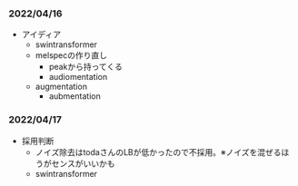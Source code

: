 
### 2022/04/16
* アイディア
    * swintransformer
    * melspecの作り直し
        * peakから持ってくる
        * audiomentation
    * augmentation
        * aubmentation


### 2022/04/17
* 採用判断
    * ノイズ除去はtodaさんのLBが低かったので不採用。※ノイズを混ぜるほうがセンスがいいかも
    * swintransformer
